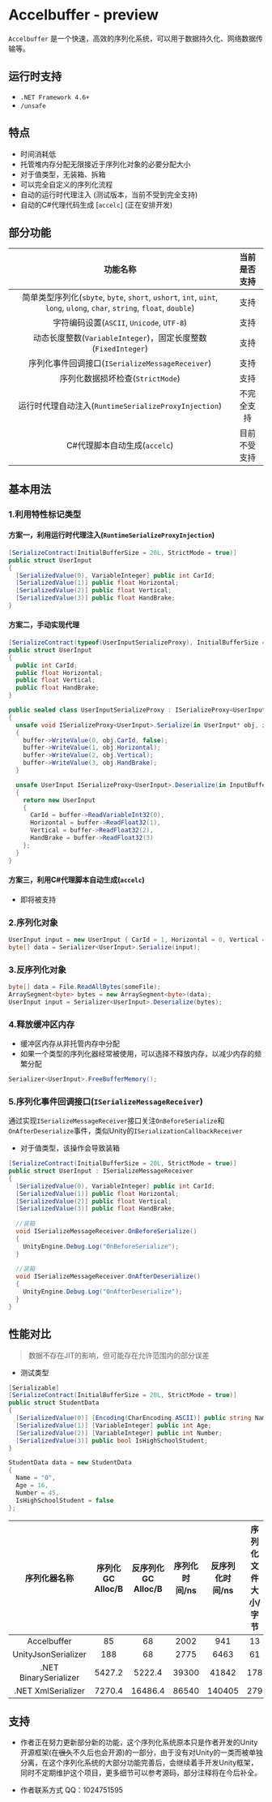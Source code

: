 # Accelbuffer - preview
`Accelbuffer` 是一个快速，高效的序列化系统，可以用于数据持久化、网络数据传输等。

## 运行时支持
* `.NET Framework 4.6+`
* `/unsafe`

## 特点
* 时间消耗低
* 托管堆内存分配无限接近于序列化对象的必要分配大小
* 对于值类型，无装箱、拆箱
* 可以完全自定义的序列化流程
* 自动的运行时代理注入 (测试版本，当前不受到完全支持)
* 自动的C#代理代码生成 [`accelc`] (正在安排开发)

## 部分功能
|功能名称|当前是否支持|
|:-:|:-:|
|简单类型序列化(`sbyte`, `byte`, `short`, `ushort`, `int`, `uint`, `long`, `ulong`, `char`, `string`, `float`, `double`)|支持|
|字符编码设置(`ASCII`, `Unicode`, `UTF-8`)|支持|
|动态长度整数(`VariableInteger`)，固定长度整数(`FixedInteger`)|支持|
|序列化事件回调接口(`ISerializeMessageReceiver`)|支持|
|序列化数据损坏检查(`StrictMode`)|支持|
|运行时代理自动注入(`RuntimeSerializeProxyInjection`)|不完全支持|
|C#代理脚本自动生成(`accelc`)|目前不受支持|

## 基本用法
### 1.利用特性标记类型
#### 方案一，利用运行时代理注入(`RuntimeSerializeProxyInjection`)
```c#
[SerializeContract(InitialBufferSize = 20L, StrictMode = true)]
public struct UserInput
{
  [SerializedValue(0), VariableInteger] public int CarId;
  [SerializedValue(1)] public float Horizontal;
  [SerializedValue(2)] public float Vertical;
  [SerializedValue(3)] public float HandBrake;
}
```

#### 方案二，手动实现代理
```c#
[SerializeContract(typeof(UserInputSerializeProxy), InitialBufferSize = 20L, StrictMode = true)]
public struct UserInput
{
  public int CarId;
  public float Horizontal;
  public float Vertical;
  public float HandBrake;
}

public sealed class UserInputSerializeProxy : ISerializeProxy<UserInput>
{
  unsafe void ISerializeProxy<UserInput>.Serialize(in UserInput* obj, in OutputBuffer* buffer)
  {
    buffer->WriteValue(0, obj.CarId, false);
    buffer->WriteValue(1, obj.Horizontal);
    buffer->WriteValue(2, obj.Vertical);
    buffer->WriteValue(3, obj.HandBrake);
  }

  unsafe UserInput ISerializeProxy<UserInput>.Deserialize(in InputBuffer* buffer)
  {
    return new UserInput
    {
      CarId = buffer->ReadVariableInt32(0),
      Horizontal = buffer->ReadFloat32(1),
      Vertical = buffer->ReadFloat32(2),
      HandBrake = buffer->ReadFloat32(3)
    };
  }
}
```

#### 方案三，利用C#代理脚本自动生成(`accelc`)
- 即将被支持

### 2.序列化对象
```c#
UserInput input = new UserInput { CarId = 1, Horizontal = 0, Vertical = 0, HandBrake = 0 };
byte[] data = Serializer<UserInput>.Serialize(input);
```

### 3.反序列化对象
```c#
byte[] data = File.ReadAllBytes(someFile);
ArraySegment<byte> bytes = new ArraySegment<byte>(data);
UserInput input = Serializer<UserInput>.Deserialize(bytes);
```

### 4.释放缓冲区内存
- 缓冲区内存从非托管内存中分配
- 如果一个类型的序列化器经常被使用，可以选择不释放内存，以减少内存的频繁分配
```c#
Serializer<UserInput>.FreeBufferMemory();
```

### 5.序列化事件回调接口(`ISerializeMessageReceiver`)
通过实现`ISerializeMessageReceiver`接口关注`OnBeforeSerialize`和`OnAfterDeserialize`事件，类似Unity的`ISerializationCallbackReceiver`
- 对于值类型，该操作会导致装箱
```c#
[SerializeContract(InitialBufferSize = 20L, StrictMode = true)]
public struct UserInput : ISerializeMessageReceiver
{
  [SerializedValue(0), VariableInteger] public int CarId;
  [SerializedValue(1)] public float Horizontal;
  [SerializedValue(2)] public float Vertical;
  [SerializedValue(3)] public float HandBrake;
  
  //装箱
  void ISerializeMessageReceiver.OnBeforeSerialize()
  {
    UnityEngine.Debug.Log("OnBeforeSerialize");
  }
  
  //装箱
  void ISerializeMessageReceiver.OnAfterDeserialize()
  {
    UnityEngine.Debug.Log("OnAfterDeserialize");
  }
}
```

## 性能对比
> 数据不存在JIT的影响，但可能存在允许范围内的部分误差

- 测试类型

```C#
[Serializable]
[SerializeContract(InitialBufferSize = 20L, StrictMode = true)]
public struct StudentData
{
  [SerializedValue(0)] [Encoding(CharEncoding.ASCII)] public string Name;
  [SerializedValue(1)] [VariableInteger] public int Age;
  [SerializedValue(2)] [VariableInteger] public int Number;
  [SerializedValue(3)] public bool IsHighSchoolStudent;
}

StudentData data = new StudentData
{
  Name = "O",
  Age = 16,
  Number = 45,
  IsHighSchoolStudent = false
};
```

|序列化器名称|序列化 GC Alloc/B|反序列化 GC Alloc/B|序列化时间/ns|反序列化时间/ns|序列化文件大小/字节|
|:-:|:-:|:-:|:-:|:-:|:-:|
|Accelbuffer|85|68|2002|941|13|
|UnityJsonSerializer|188|68|2775|6463|61|
|.NET BinarySerializer|5427.2|5222.4|39300|41842|178|
|.NET XmlSerializer|7270.4|16486.4|86540|140405|279|

## 支持
* 作者正在努力更新部分新的功能，这个序列化系统原本只是作者开发的Unity开源框架(在~~很久~~不久后也会开源)的一部分，由于没有对Unity的一类而被单独分离，在这个序列化系统的大部分功能完善后，会继续着手开发Unity框架，同时不定期维护这个项目，更多细节可以参考源码，部分注释将在今后补全。

* 作者联系方式 QQ：1024751595
